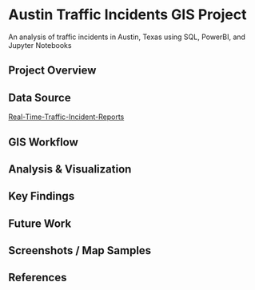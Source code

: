 # Austin Traffic Incidents GIS Project

An analysis of traffic incidents in Austin, Texas using SQL, PowerBI, and Jupyter Notebooks

## Project Overview

## Data Source

[Real-Time-Traffic-Incident-Reports](https://data.austintexas.gov/Transportation-and-Mobility/Real-Time-Traffic-Incident-Reports/dx9v-zd7x/about_data)

## GIS Workflow

## Analysis & Visualization

## Key Findings

## Future Work

## Screenshots / Map Samples

## References

